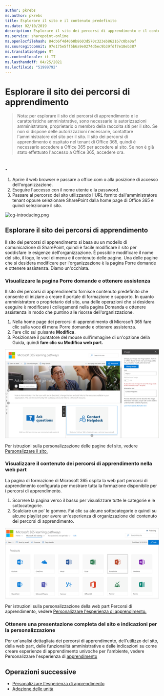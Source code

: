 ```yaml
---
author: pkrebs
ms.author: pkrebs
title: Esplorare il sito e il contenuto predefinito
ms.date: 02/10/2019
description: Esplorare il sito dei percorsi di apprendimento e il contenuto predefinito
ms.service: sharepoint-online
ms.openlocfilehash: 84cb6f4d40b8b8603d570c323eb862167c0ba0af
ms.sourcegitcommit: 97e175e5ff5b6a9e0274d5ec9b39fdf7e18eb387
ms.translationtype: MT
ms.contentlocale: it-IT
ms.lasthandoff: 04/25/2021
ms.locfileid: "51999792"
---
```

# <a name="explore-the-learning-pathways-site"></a>Esplorare il sito dei percorsi di apprendimento

> Nota: per esplorare il sito dei percorsi di apprendimento e le caratteristiche amministrative, sono necessarie le autorizzazioni amministratore, proprietario o membro della raccolta siti per il sito. Se non si dispone delle autorizzazioni necessarie, contattare l'amministratore del sito per il sito. Il sito dei percorsi di apprendimento è ospitato nel tenant di Office 365, quindi è necessario accedere a Office 365 per accedere al sito. Se non è già stato effettuato l'accesso a Office 365, accedere ora. 

## <a name="sign-in-to-office-365"></a>. 

1.  Aprire il web browser e passare a office.com o alla posizione di accesso dell'organizzazione. 
2.  Eseguire l'accesso con il nome utente e la password.
3.  Passare al percorso del sito utilizzando l'URL fornito dall'amministratore tenant oppure selezionare SharePoint dalla home page di Office 365 e quindi selezionare il sito. 

![cg-introducing.png](media/cg-introducing.png)

## <a name="explore-the-learning-pathways-site"></a>Esplorare il sito dei percorsi di apprendimento

Il sito dei percorsi di apprendimento si basa su un modello di comunicazione di SharePoint, quindi è facile modificare il sito per soddisfare le esigenze dell'organizzazione. È possibile modificare il nome del sito, il logo, le voci di menu e il contenuto delle pagine. Una delle pagine che si desidera modificare per l'organizzazione è la pagina Porre domande e ottenere assistenza. Diamo un'occhiata.

### <a name="view-the-ask-questions-and-get-help-page"></a>Visualizzare la pagina Porre domande e ottenere assistenza

Il sito dei percorsi di apprendimento fornisce contenuto predefinito che consente di iniziare a creare il portale di formazione e supporto. In quanto amministratore o proprietario del sito, una delle operazioni che si desidera eseguire  è modificare i collegamenti nella pagina Domanda e ottenere assistenza in modo che puntino alle risorse dell'organizzazione. 

1.  Nella home page dei percorsi di apprendimento di Microsoft 365 fare clic sulla voce **di** menu Porre domande e ottenere assistenza.
2.  Fare clic sul pulsante **Modifica**.
3.  Posizionare il puntatore del mouse sull'immagine di un'opzione della Guida, quindi **fare clic su Modifica web part.**

![cg-edithelp.png](media/cg-edithelp.png)

Per istruzioni sulla personalizzazione delle pagine del sito, vedere [Personalizzare il sito.](custom_edithelp.md)

### <a name="view-the-learning-pathways-content-in-the-web-part"></a>Visualizzare il contenuto dei percorsi di apprendimento nella web part
La pagina di formazione di Microsoft 365 ospita la web part percorsi di apprendimento configurata per mostrare tutta la formazione disponibile per i percorsi di apprendimento. 

1. Scorrere la pagina verso il basso per visualizzare tutte le categorie e le sottocategorie.
2. Scalciare un po' le gomme. Fai clic su alcune sottocategorie e quindi su alcune playlist per avere un'esperienza di organizzazione del contenuto dei percorsi di apprendimento. 

![cg-gotoall.png](media/cg-gotoall.png)

Per istruzioni sulla personalizzazione della web part Percorsi di apprendimento, vedere [Personalizzare l'esperienza di apprendimento.](custom_overview.md)

### <a name="get-a-complete-site-tour-and-customization-guidance"></a>Ottenere una presentazione completa del sito e indicazioni per la personalizzazione
Per un'analisi dettagliata dei percorsi di apprendimento, dell'utilizzo del sito, della web part, delle funzionalità amministrative e delle indicazioni su come creare esperienze di apprendimento univoche per l'ambiente, vedere Personalizzare l'esperienza di [apprendimento](custom_overview.md)

## <a name="next-steps"></a>Operazioni successive
- [Personalizzare l'esperienza di apprendimento](custom_overview.md)
- [Adozione delle unità](driveadoption.md) 
